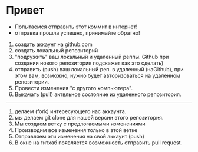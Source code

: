 # Привет

* Попытаемся отправить этот коммит в интернет!
* отправка прошла успешно, принимайте обратно!

1. создать аккаунт на github.com
2. создать локальный репозиторий
3. "подружить" ваш локальный и удаленный реппы. Github при создании нового репозитория подскажет как это сделать)
4. отправить (push) ваш локальный реп. в удаленный (наGithub), при этом вам, возможно, нужно будет авторизоваться на удаленном репозитории.
5. Провести изменения "с другого компьютера".
6. Выкачать (pull) актвльное состояние из удаленного репозитория.
***
1. делаем (fork) интересующего нас аккаунта.
2. мы делаем git clone для нашей версии этого репозитория.
3. Мы создаем ветку с предлогаемыми изменениями
4. Производим все изменения только в этой ветке
5. Отправляем эти изменения на свой аккаунт (push)
6. В окне на гитхаб появляется возможность отправить pull request.